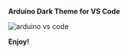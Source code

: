 **Arduino Dark Theme for VS Code** 

![arduino vs code](https://github.com/user-attachments/assets/2365db53-2ef0-4c85-b75c-53f78cec6f99)


**Enjoy!**
